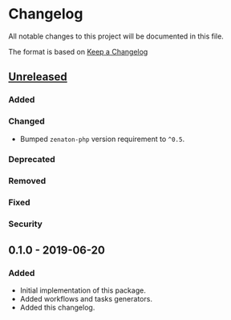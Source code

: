 # Changelog

All notable changes to this project will be documented in this file.

The format is based on [Keep a Changelog](http://keepachangelog.com/en/1.0.0/)

## [Unreleased]

### Added

### Changed

* Bumped `zenaton-php` version requirement to `^0.5`.

### Deprecated

### Removed

### Fixed

### Security

## 0.1.0 - 2019-06-20

### Added

* Initial implementation of this package.
* Added workflows and tasks generators.
* Added this changelog.

[Unreleased]: https://github.com/zenaton/zenaton-laravel/compare/0.1.0...HEAD
